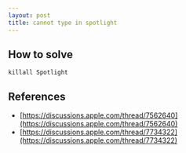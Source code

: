 ```yaml
---
layout: post
title: cannot type in spotlight
---
```


## How to solve

```
killall Spotlight
```

## References

- [https://discussions.apple.com/thread/7562640](https://discussions.apple.com/thread/7562640)
- [https://discussions.apple.com/thread/7734322](https://discussions.apple.com/thread/7734322)